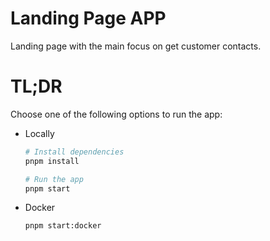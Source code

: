 # Landing Page APP

Landing page with the main focus on get customer contacts.

# TL;DR

Choose one of the following options to run the app:

- Locally

  ```bash
  # Install dependencies
  pnpm install

  # Run the app
  pnpm start
  ```

- Docker

  ```bash
  pnpm start:docker
  ```
